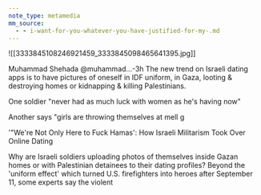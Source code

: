 ```yaml
---
note_type: metamedia
mm_source:
  - - i-want-for-you-whatever-you-have-justified-for-my-.md
---
```


![[3333845108246921459_3333845098465641395.jpg]]

Muhammad Shehada @muhammad...-3h
The new trend on Israeli dating apps is to have
pictures of oneself in IDF uniform, in Gaza,
looting & destroying homes or kidnapping &
killing Palestinians.

One soldier "never had as much luck with
women as he's having now"

Another says "girls are throwing themselves at
mell g

'"We're Not Only Here
to Fuck Hamas': How
Israeli Militarism Took
Over Online Dating

Why are Israeli soldiers uploading
photos of themselves inside Gazan
homes or with Palestinian detainees to
their dating profiles? Beyond the
'uniform effect' which turned U.S.
firefighters into heroes after September
11, some experts say the violent


